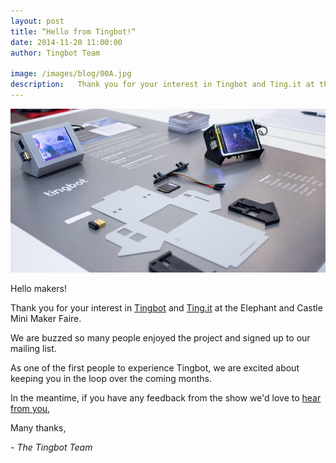 ```yaml
---
layout: post
title: “Hello from Tingbot!“
date: 2014-11-20 11:00:00
author: Tingbot Team

image: /images/blog/00A.jpg
description:   Thank you for your interest in Tingbot and Ting.it at the Elephant and Castle Maker Faire.
---
```


![](/images/blog/00A-1.jpg)

Hello makers!

Thank you for your interest in [Tingbot](//tingbot.com/) and [Ting.it](//ting.it/) at the Elephant and Castle Mini Maker Faire.

We are buzzed so many people enjoyed the project and signed up to our mailing list.

As one of the first people to experience Tingbot, we are excited about keeping you in the loop over the coming months.

In the meantime, if you have any feedback from the show we'd love to [hear from you](mailto:hello@tingbot.io?subject=Tingbot%20Maker%20Faire),

Many thanks,

*- The Tingbot Team*